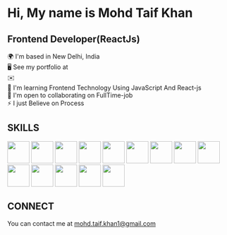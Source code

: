 
# Hi, My name is Mohd Taif Khan  

## Frontend Developer(ReactJs)

🌍  I'm based in New Delhi, India  
🖥️  See my portfolio at  
✉️   
🧠  I'm learning Frontend Technology Using JavaScript And React-js  
🤝  I'm open to collaborating on FullTime-job  
⚡  I just Believe on Process  

## SKILLS
<div>
  <img src="https://externlabs.com/blogs/wp-content/uploads/2021/10/what-is-react-1024x724.png" width="50" height="50"/>  
  <img src="https://encrypted-tbn0.gstatic.com/images?q=tbn:ANd9GcRahlSejzDGSgwThwRuvVZyYCQZ2NuzPFo8Pw&s" width="50" height="50"/>  
  <img src="https://encrypted-tbn0.gstatic.com/images?q=tbn:ANd9GcSfkMYb955fj7IRiw-8g6gmn5GoZzKni1Kv8g&s" width="50" height="50"/>  
  <img src="https://miro.medium.com/v2/resize:fit:500/1*tOI6UC5EaS2fPItCesI-AQ.png" width="50" height="50"/>  
  <img src="https://avatars.githubusercontent.com/u/18133?s=280&v=4" width="50" height="50"/>  
  <img src="https://encrypted-tbn0.gstatic.com/images?q=tbn:ANd9GcSbqj9Ii13d6hx5a9kyLnC5A8A96LDSaSZv_w&s" width="50" height="50"/>  
  <img src="https://encrypted-tbn0.gstatic.com/images?q=tbn:ANd9GcSIFiPWJcOeAPqj7PVWkedswcs2DpFPN5ek4g&s" width="50" height="50"/>  
  <img src="https://visual-regresion-testing.firebaseapp.com/parceljs.c11a4bd0.png" width="50" height="50"/>
  <img src="https://miro.medium.com/v2/resize:fit:600/1*N8qmsSNp1KaFneI1-FB3fw.png" width="50" height="50"/>
  <img src="https://strapi.dhiwise.com/uploads/react_testing_libraries_and_tools_of_2022_4_0497c85e98.png" width="50" height="50"/>
  <img src="https://iconape.com/wp-content/files/ez/353342/png/javascript-logo.png" width="50" height="50"/>  
  <img src="https://upload.wikimedia.org/wikipedia/commons/thumb/4/4f/Microsoft_Office_2013-2019_logo_and_wordmark.svg/2560px-Microsoft_Office_2013-2019_logo_and_wordmark.svg.png" width="50" height="50"/>
  <img src="https://upload.wikimedia.org/wikipedia/commons/d/de/HTML5_oval_logo.png" width="50" height="50"/>  
  <img src="https://encrypted-tbn0.gstatic.com/images?q=tbn:ANd9GcTo6sjz_QEFa69ZH-GwtS7asI_yQjaKSIwgIw&s" width="50" height="50"/>
</div>

## CONNECT
 You can contact me at mohd.taif.khan1@gmail.com



